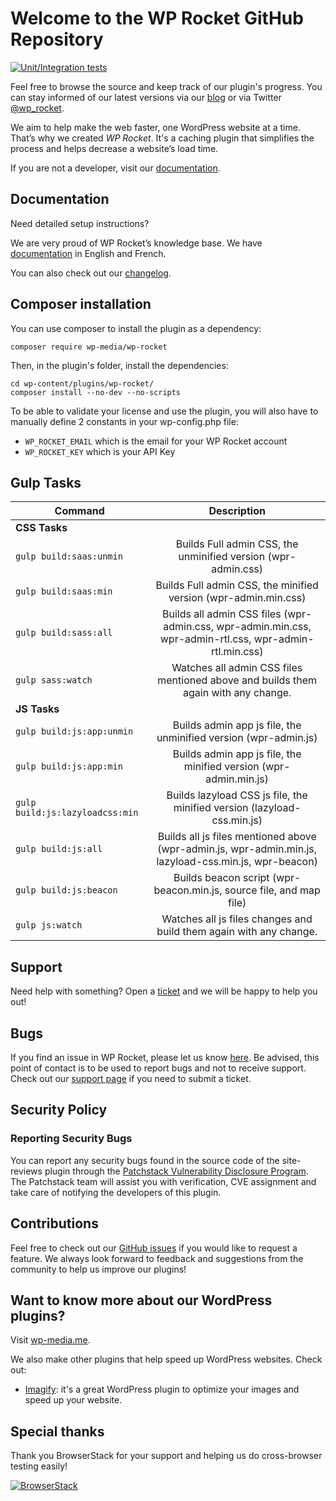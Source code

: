# Welcome to the WP Rocket GitHub Repository

[![Unit/Integration tests](https://github.com/wp-media/wp-rocket/actions/workflows/test_wprocket_php8.yml/badge.svg)](https://github.com/wp-media/wp-rocket/actions/workflows/test_wprocket_php8.yml)

Feel free to browse the source and keep track of our plugin's progress. You can stay informed of our latest versions via our [blog](https://wp-rocket.me/blog/?utm_source=github&utm_medium=wp_rocket_profile) or via Twitter [@wp_rocket](https://twitter.com/wp_rocket).

We aim to help make the web faster, one WordPress website at a time. That’s why we created *WP Rocket*. It's a caching plugin that simplifies the process and helps decrease a website’s load time.

If you are not a developer, visit our [documentation](http://docs.wp-rocket.me/?utm_source=github&utm_medium=wp_rocket_profile).

## Documentation

Need detailed setup instructions?

We are very proud of WP Rocket’s knowledge base.
We have [documentation](http://docs.wp-rocket.me/?utm_source=github&utm_medium=wp_rocket_profile) in English and French.

You can also check out our [changelog](https://wp-rocket.me/changelog/?utm_source=github&utm_medium=wp_rocket_profile).

## Composer installation

You can use composer to install the plugin as a dependency:

```
composer require wp-media/wp-rocket
```

Then, in the plugin's folder, install the dependencies:
```
cd wp-content/plugins/wp-rocket/
composer install --no-dev --no-scripts
```

To be able to validate your license and use the plugin, you will also have to manually define 2 constants in your wp-config.php file:

- `WP_ROCKET_EMAIL` which is the email for your WP Rocket account
- `WP_ROCKET_KEY` which is your API Key

## Gulp Tasks

| Command                         |                                               Description                                               |
|---------------------------------|:-------------------------------------------------------------------------------------------------------:|
| **CSS Tasks**                   |                                                                                                         |
| `gulp build:saas:unmin`         |                      Builds Full admin CSS, the unminified version (wpr-admin.css)                      |
| `gulp build:saas:min`           |                     Builds Full admin CSS, the minified version (wpr-admin.min.css)                     |
| `gulp build:sass:all`           | Builds all admin CSS files (wpr-admin.css, wpr-admin.min.css, wpr-admin-rtl.css, wpr-admin-rtl.min.css) |
| `gulp sass:watch`               |           Watches all admin CSS files mentioned above and builds them again with any change.            |
| **JS Tasks**                    |                                                                                                         |
| `gulp build:js:app:unmin`       |                     Builds admin app js file, the unminified version (wpr-admin.js)                     |
| `gulp build:js:app:min`         |                    Builds admin app js file, the minified version (wpr-admin.min.js)                    |
| `gulp build:js:lazyloadcss:min` |                 Builds lazyload CSS js file, the minified version (lazyload-css.min.js)                 |
| `gulp build:js:all`             |  Builds all js files mentioned above (wpr-admin.js, wpr-admin.min.js, lazyload-css.min.js, wpr-beacon)  |
| `gulp build:js:beacon`          |                   Builds beacon script (wpr-beacon.min.js, source file, and map file)                   |
| `gulp js:watch`                 |                   Watches all js files changes and build them again with any change.                    |


## Support

Need help with something? Open a [ticket](https://wp-rocket.me/support/?utm_source=github&utm_medium=wp_rocket_profile) and we will be happy to help you out!

## Bugs

If you find an issue in WP Rocket, please let us know [here](https://github.com/wp-media/wp-rocket/issues).
Be advised, this point of contact is to be used to report bugs and not to receive support. 
Check out our [support page](https://wp-rocket.me/support/?utm_source=github&utm_medium=wp_rocket_profile) if you need to submit a ticket. 

## Security Policy  
  
### Reporting Security Bugs  
  
You can report any security bugs found in the source code of the site-reviews plugin through the [Patchstack Vulnerability Disclosure Program](https://patchstack.com/database/vdp/wp-rocket). The Patchstack team will assist you with verification, CVE assignment and take care of notifying the developers of this plugin.

## Contributions

Feel free to check out our [GitHub issues](https://github.com/wp-media/wp-rocket/issues) if you would like to request a feature. We always look forward to feedback and suggestions from the community to help us improve our plugins!

## Want to know more about our WordPress plugins? 

Visit [wp-media.me](https://wp-media.me/?utm_source=github&utm_medium=wp_rocket_profile). 

We also make other plugins that help speed up WordPress websites. Check out:

* [Imagify](https://imagify.io): it's a great WordPress plugin to optimize your images and speed up your website.

## Special thanks

Thank you BrowserStack for your support and helping us do cross-browser testing easily!

[![BrowserStack](https://raw.githubusercontent.com/wp-media/wp-rocket/trunk/bin/browserstack.png)](https://browserstack.com)
